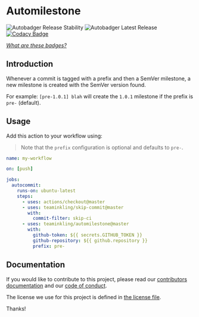 # Automilestone

![Autobadger Release Stability](https://img.shields.io/static/v1?label=stability&message=unusable&style=flat-square&color=red)
![Autobadger Latest Release](https://img.shields.io/static/v1?label=latest&message=0.0.0&style=flat-square&color=purple)
[![Codacy Badge](https://api.codacy.com/project/badge/Grade/bc49f95e55bc499a90ac399534b3bc75)](https://www.codacy.com/gh/autosuite/automilestone?utm_source=github.com&amp;utm_medium=referral&amp;utm_content=autosuite/automilestone&amp;utm_campaign=Badge_Grade)

[_What are these badges?_](https://github.com/teaminkling/autobadger/tree/master/BADGES.md)

## Introduction

Whenever a commit is tagged with a prefix and then a SemVer milestone, a new milestone is created with the SemVer version found.

For example: `[pre-1.0.1] blah` will create the `1.0.1` milestone if the prefix is `pre-` (default).

## Usage

Add this action to your workflow using:

> Note that the `prefix` configuration is optional and defaults to `pre-`.

```yaml
name: my-workflow

on: [push]

jobs:
  autocommit:
    runs-on: ubuntu-latest
    steps:
      - uses: actions/checkout@master
      - uses: teaminkling/skip-commit@master
        with:
          commit-filter: skip-ci
      - uses: teaminkling/automilestone@master
        with:
          github-token: ${{ secrets.GITHUB_TOKEN }}
          github-repository: ${{ github.repository }}
          prefix: pre-
```

## Documentation

If you would like to contribute to this project, please read our [contributors documentation](CONTRIBUTING.md) and our [code of conduct](CODE_OF_CONDUCT.md).

The license we use for this project is defined in [the license file](LICENSE).

Thanks!
